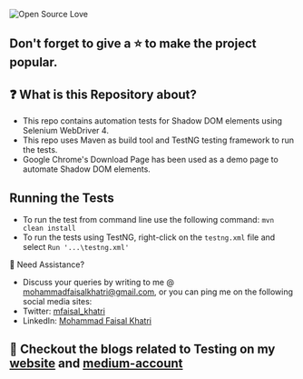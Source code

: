 ![Open Source Love](https://badges.frapsoft.com/os/v1/open-source.svg?v=103)

## Don't forget to give a :star: to make the project popular.

## :question: What is this Repository about?

- This repo contains automation tests for Shadow DOM elements using Selenium WebDriver 4.
- This repo uses Maven as build tool and TestNG testing framework to run the tests.
- Google Chrome's Download Page has been used as a demo page to automate Shadow DOM elements.

## Running the Tests
- To run the test from command line use the following command:
`mvn clean install`
- To run the tests using TestNG, right-click on the `testng.xml` file and select `Run '...\testng.xml'` 

🧬 Need Assistance?

- Discuss your queries by writing to me @ [mohammadfaisalkhatri@gmail.com][mail], or you can ping me on the following
  social media sites:
- Twitter: [mfaisal_khatri][twitter]
- LinkedIn: [Mohammad Faisal Khatri][linkedin]

## :thought_balloon: Checkout the blogs related to Testing on my [website][] and [medium-account][medium]

[mail]: mohammadfaisalkhatri@gmail.com

[linkedin]: https://www.linkedin.com/in/faisalkhatri/

[twitter]: https://twitter.com/mfaisal_khatri

[lambdawebsite]:https://www.lambdatest.com/

[the-internet]: http://the-internet.herokuapp.com/

[website]: https://mfaisalkhatri.github.io

[medium]: https://medium.com/@iamfaisalkhatri